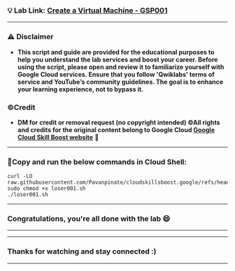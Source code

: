 
### 💡 Lab Link: [Create a Virtual Machine - GSP001](https://www.cloudskillsboost.google/focuses/3563?parent=catalog)



---

### ⚠️ Disclaimer
- **This script and guide are provided for  the educational purposes to help you understand the lab services and boost your career. Before using the script, please open and review it to familiarize yourself with Google Cloud services. Ensure that you follow 'Qwiklabs' terms of service and YouTube’s community guidelines. The goal is to enhance your learning experience, not to bypass it.**

### ©Credit
- **DM for credit or removal request (no copyright intended) ©All rights and credits for the original content belong to Google Cloud [Google Cloud Skill Boost website](https://www.cloudskillsboost.google/)** 🙏

---

### 🚨Copy and run the below commands in Cloud Shell:

```
curl -LO raw.githubusercontent.com/Pavanpinate/cloudskillsboost.google/refs/heads/main/Create%20a%20Virtual%20Machine/loser001.sh
sudo chmod +x loser001.sh
./loser001.sh
```

---

### Congratulations, you're all done with the lab 😄

---


---



### Thanks for watching and stay connected :)
---
